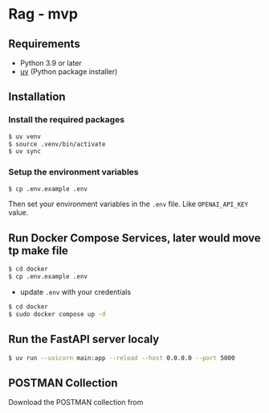 # Rag - mvp

## Requirements

- Python 3.9 or later
- [uv](https://docs.astral.sh/uv/) (Python package installer)

## Installation

### Install the required packages

```bash
$ uv venv
$ source .venv/bin/activate
$ uv sync
```

### Setup the environment variables

```bash
$ cp .env.example .env
```
Then set your environment variables in the `.env` file. Like `OPENAI_API_KEY` value.

## Run Docker Compose Services, later would move tp make file

```bash
$ cd docker
$ cp .env.example .env
```

- update `.env` with your credentials



```bash
$ cd docker
$ sudo docker compose up -d
```

## Run the FastAPI server localy

```bash
$ uv run --uvicorn main:app --reload --host 0.0.0.0 --port 5000
```

## POSTMAN Collection

Download the POSTMAN collection from 
